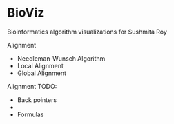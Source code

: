 BioViz
======

Bioinformatics algorithm visualizations for Sushmita Roy

Alignment
<ul>
	<li>Needleman-Wunsch Algorithm</li>
	<li>Local Alignment</li>
	<li>Global Alignment</li>
</ul>
Alignment TODO:
<ul>
	<li>Back pointers<li>
	<li>Formulas</li>
</ul>